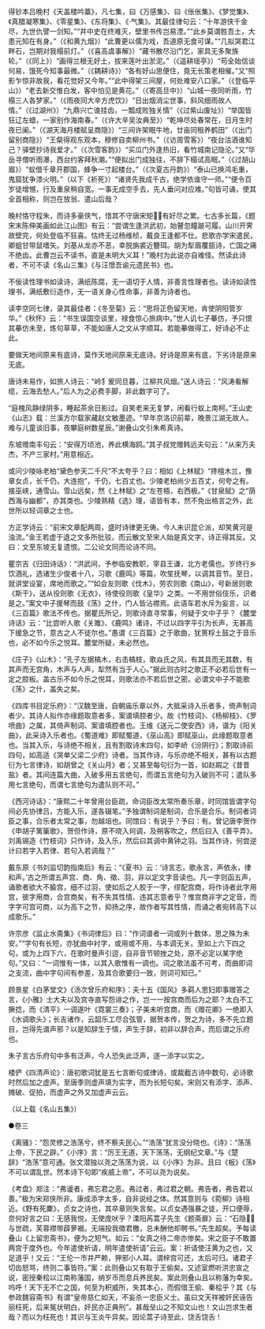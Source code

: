 <!-- { "loadSidebar": true } -->
得钞本吕晚村《天盖楼吟藁》，凡七集，曰《万感集》、曰《伥伥集》、《梦觉集》、《真腊凝寒集》、《零星集》、《东将集》、《气集》。其最佳律句云：“十年游侠千金尽，九世仇譬一剑知。”“井中史在终难灭，壁里书传岂易湮。”“此乡莫谓胜吾土，大患元知在有身。”（《和黄九烟》）“此曹更以儒为戏，吾道原无食可谋。”“几拟哭君江畔石，岂期对我榻前灯。”（《喜高虞事解》）“藏书散尽沿门乞，家具无多聚族轮。”（《同上》）“画得兰根无好土，拔来莲叶出淤泥。”（《遥耕瑶亭》）“苟全始信谈何易，饿死今知事最微。”（《耦耕诗》）“各有好山思便住，竟无长策老相催。”又“照影乍惊非故我，看花觉好又今年。”“此中得架三间屋，何处难安八口家。”（《登临平山》）“老去新交惟白发，客中怕见是黄花。”（《寄高旦中》）“山城一夜同听雨，竹榻三人各梦家。”（《雨夜同大辛方虎饮》）“日出烟消尘世事，斜风细雨故人情。”（《过湖州》）“九鼎兴亡谁挂齿，一瓢成败独关情”（《过紫山废址》）“举国皆狂辽左蜡，一家别作海南春。”（《许大辛吴汝典至》）“乾坤尽处春常在，日月生时夜已阑。”（《湖天海月楼赋呈商隐》）“三间许架眠牛地，廿亩同租养鹤田”（《出门留别商隐》）“王粲得观东观本，穆修自卖柳州书。”（《访周雪客》）“夜台沽酒谁知己？驿壁抄诗我爱才。”（《次雪客韵》）“买瓜门外逢热旧，看竹城南记隐沦。”又“华岳寻僧听雨瀑，西台约客拜秋潮。”“便拟出门成独往，不辞下榻试高眠。”（《过胡山眉》）“蚁借千章开郡国，蜂争一寸起楼台。”（《次夏古丹韵》）“泰山已换鸿毛重，鬼窟犹争漆火明。”（以下《祈死》）“诸贤先我成千古，绝学依谁守一师。”“便令百岁徒增憾，行及重泉稍自宽。一事无成空手去，先人垂问对应难。”句皆可诵，使其全首相称，则岂在放翁、遣山后哉？

晚村恪守程朱，而诗多豪侠气，惜其不守唐宋矩，有好尽之累。七古多长篇，《题宋末陈伸美画如此江山图》有云：“尝谓生逢洪武初，始瞽忽瞳跛可履。山川开霁故壁完，何处登临不狂喜。怙终无过杨维桢，戴良王逢都不仕。悲歌亦学宋遣民，卿蛆甘带鼠嗜矢。刘基从龙亦不恶，幸脱旃裘近簪珥。胡为犁眉覆瓿诗，亡国之痛不绝齿。此曹岂云不读书，直是未明大义耳！”晚村为此说亦自难怪。然读此诗者，不可不读《名山三集》《与汪憬吾谕元遗民书》也。

不佞读性理书如读诗，满纸陈腐，无一语切于人情，非善言性理者也。读诗如读性理书，满纸敷衍造作，无一语关身心性命事，非善为诗者也。

读李空同七律，录其最佳者：《冬至菊》云：“思将正色留天地，肯使阴阳管岁华。”《秋怀》云：“书生误国空谈里，禄食惊心旅病中。”世人讥七子摹仿，予只恨其摹仿未至，炼句草草，不能如唐人之文从字顺耳。若能摹做得工，好诗必不止此。

要做天地间原来有底诗，莫作天地间原来无底诗。好诗是原来有底，下劣诗是原来无底。

唐诗未易作，如旅人诗云：“岭犭爰同旦暮，江柳共风烟。”送人诗云：“风涛看解缆，云海去愁人。”后人为之必费手脚，非此数字可了。

“庭槐风静绿阴多，睡起茶余日影过。自笑老来无复梦，闲看行蚁上南柯。”王山史《山志》载：兰溪方尔载家藏赵文敏墨迹。“早年京洛识前辈，晚景江湖无故人。难与儿童谈旧事，夜攀庭树数星辰。”谢叠山文引朱希真诗。

东坡赠南丰句云：“安得万顷池，养此横海鸥。”其子叔党赠韩远夫句云：“从来万夫杰，不产三家村。”用意相近。

或问少陵咏老柏“黛色参天二千尺”不太夸乎？曰：相如《上林赋》“搀檀木兰，豫章女贞，长千仍，大连抱”，千仍，七百丈也。少陵老柏尚少五百丈，何夸之有。接巫峡，通雪山。雪山远矣，然《上林赋》之“左苍梧，右西极。”《甘泉赋》之“荫西海与幽都”，亦其类也。少陵熟精《选》理，语皆有本，然不免出格言之外，此世所以轻词章之士也。

方正学诗云：“前宋文章配两周，盛时诗律更无俦。今人未识昆仑派，却笑黄河是浊流。”金王若虚于退之文多所批驳，而云散文至宋人始是真文字，诗正得其反。又曰：文至东坡无复遗恨。二公论文同而论诗不同。

瞿宗吉《归田诗话》：“洪武间，予参临安教职，宰县王谦，北方老儒也。岁终行乡饮酒礼，选诸生少俊者十八，习歌《鹿鸣》等篇，吹笙抚琴，以调其音节。至日，就讲堂设宴，席地而歌之。”“如会友则歌《伐木》，劳农则歌《南山》，号新居则歌《斯干》，送从役则歌《无衣》，待使役则歌《皇华》之类。一不用世俗伎乐，识者是之。”案文中子援琴而鼓《荡》之什，门人皆沾襟焉。此语车若水斥为妄言，以《三百篇》歌法不传也。据瞿氏所记，则歌诗直寻常事，何疑于文中子乎？《麓堂诗话》云：“比尝听人歌《关雎》、《鹿鸣》诸诗，不过以四字平引为长声，无甚高下缓急之节，意古之人不徒尔也。”愚谓《三百篇》之于歌曲，犹篑桴土鼓之于音乐也，必不如今乐之悦耳。麓堂所疑，未必然也。

《庄子》《山木》：“孔子左据槁木，右击槁枝，歌焱氏之风，有其具而无其数，有其声而无宫角，木声与人声，犁然有当于人心。”据此则古时之歌正不必若后世有一定之腔板。盖古乐不如今乐之悦耳，则歌法亦不若后世之密。必谓文中子不能歌《荡》之什，盖失之矣。

《四库书目定乐府》：“汉魏至唐，自朝庙乐章以外，大抵采诗入乐者多，倚声制词者少。其诗人拟作亦缘题取意者多，案谱填腔者少。故《竹枝词》、《杨柳枝》、《罗喷曲》之属，其倚声制词、案谱填腔者也。王维《送元二使安西》诗，谱为《阳关曲》，此采诗入乐者也。《蜀道难》即赋蜀道，《巫山高》即赋巫山，此缘题取意者也。当其入乐，与诗绝不相关，且有割取诗末四句，如李峤《汾阴行》；割取诗前四句，如高适《哭单父梁二少府》诗者。当其作诗，与乐亦绝不相关，甚有以古题衍为七言律诗，如胡曾之《关山月》者；又甚至每句衍为一首，如赵嘏之《昔昔盐》者。其间连篇大曲，入破多用五言绝句，而谓五言绝句为入破则不可；遣队多用七言绝句，而谓七言绝句为遣队则不可。”

《西河诗话》：“康熙二十年曾用台臣疏，命词臣改太常所奏乐章，时同馆皆谓字句间必先协律吕，方能入乐，遂各辍笔。”予独谓制词是制词，合乐是合乐。制词者词臣之事，合乐者太常之事，勿越俎也。同馆曰：有说乎？予曰：有。曾记唐李贺作《申胡子篱篥歌》，贺但作诗，原不晓入何调，及朔客吹之，然后曰入《善平弄》。刘禹锡造《竹枝词》只作诗，及入乐，然后曰其调中黄钟之羽。当其作诗，何尝逆计曰若字入若律、若句入若调哉？”

戴东原《书刘监切韵指南后》有云：“《夏书》云：‘诗言志，歌永言，声依永，律和声。’古之所谓五声宫、商、角、徵、羽，非以定文字音读也。凡一字则函五声，诵歌者欲大不腧宫，细不过羽，使如后之人胶于一字，缪配宫商，将作诗者此字用宫，彼字用商，合宫商矣，有不失其性情、违其志意者乎？惟宫商非字之定音，而字字可宫可商，以为高下之节，抑扬之序，故作者写其性情，而诵之者宛转高下以成歌乐。”

许宗彦《监止水斋集》《书词律后》曰：“作词谱者一词或列十数体，思之殊为未安。”“字句有长短，亦犹曲中衬字，或用或不用，与本调无关。至如上六下四之句，或为上四下六，在歌时曼声引逗，自非音节顿挫之处，原不必定以某字绝句。”又曰：“一词惟有一体，以其入歌惟有一调也。词之歌法虽不可考，而曲即词之支流，曲中字句间有参差，及其合歌要归一致，则词可知已。”

顾景星《白茅堂文》《汤次曾乐府和序》：夫十五《国风》多羁人思妇即事赠答之言，《小雅》士大夫以及宫寺直写怨诽之作，岂一一按宫商而后为之耶？太白不工撅捻，而《清平》一调遂叶《霓裳三奏》；子美未听宫商，而《赠花卿》一绝即入《水调歌头》；长吉诸作，云韶乐工尽合弦管，据贺本传，贺之为诗，多不先立题目，岂得先谱声邪？以是知辞生于情，声生于辞，初非以辞合声，而后谓之乐府也。

朱子言古乐府句中多有泛声，今人恐失此泛声，逐一添字以实之。

楼俨《四清声论》：唐初歌词犹是五七言断句或律诗，或裁截古诗中数句，必诗歌时然后加之虚声。至唐季则虚声填为实字，而为长短句矣。宋则又有添字、添声、摊破、促拍，而虚声之外又加虚声云云。

（以上载《名山五集》）

●卷三

《离骚》：“怨灵修之浩荡兮，终不察夫民心。”“浩荡”犹言没分晓也。《诗》：“荡荡上帝，下民之辟。”《小序》言：“厉王无道，天下荡荡，无纲纪文章。”与《楚辞》“浩荡”意可通。张文潜独以尧之荡荡为说，以《小序》为非。且曰《板》《荡》不可以谓乱世。然本诗下句即“疾威上帝”，不可以尧为说矣。

《考盘》郑注：“弗谖者，弗忘君之恶。弗过者，弗过君之朝。弗告者，弗告君以善。”极为宋郑侠所非。康成添字太多，自非说经之体。然其意则与《菀柳》诗相近。《野有死麇》，贞女之诗也，其卒章则失言矣。以贞女遇强暴之徒，开口便辱，奈何好言之曰：无感我悦，无使庞吠乎？溧阳芮蒿子先生《题斋扉》云：“石隐与世疏，芙蓉襟带薜萝裾。无端投我徵君檄，总未酬他却聘书。”先生超矣。予每读叠山《上留忠斋书》，便为之短气。如云：“女真之待二帝亦惨矣。宋之臣子不敢置两宫于度外也。今年遣使祈请，明年遣使祈请”云云。案：祈请使汪黄为之也，又足道乎！又云：“王伦一市井严赖，狎邪小人耳。谓梓宫可还，太后可归。诸君子切齿怒骂，终则二事皆符。”案：此则叠山又有取于王偷矣。又述室燃听洪忠宣之说，密授秦桧以江南称藩国，纳岁币而息兵养民矣。案此则叠山且以称藩为幸矣。呜呼！天下无不亡之国，何至为积威所，失其本心，而假借王偷、秦桧乎？其《与参政魏容斋书》有谓“皇帝慈仁如天，不妄杀一忠臣义士。虽曰文天祥被奸民诬告丽枉死，后来冤状明白，奸民亦正典刑”。甚哉垒山之不知文山也！文山岂求生者哉？而以为枉死也！其识与王炎午异矣。因论蒿子诗至此，饶舌饶舌！

